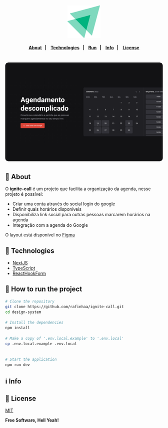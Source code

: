 <h4 align="center">
  <img src="docs/images/logo.svg" alt="Logo" />
</h4>

<h4 align="center">
    <p align="center">
      <a href="#-about">About</a>&nbsp;&nbsp;&nbsp;|&nbsp;&nbsp;&nbsp;
      <a href="#-technologies">Technologies</a>&nbsp;&nbsp;&nbsp;|&nbsp;&nbsp;&nbsp;
      <a href="#-how-to-run-the-project">Run</a>&nbsp;&nbsp;&nbsp;|&nbsp;&nbsp;&nbsp;
      <a href="#-info">Info</a>&nbsp;&nbsp;&nbsp;|&nbsp;&nbsp;&nbsp;
      <a href="#-license">License</a>
  </p>
</h4>

<h1 align="center">
  <img style="border-radius: 10px" height="auto" alt="Screenshot" title="Screenshot" src="docs/images/screenshot.png" />
</h1>

## 🔖 About

O **ignite-call** é um projeto que facilita a organização da agenda, nesse projeto é possível:

- Criar uma conta através do social login do google
- Definir quais horários disponíveis
- Disponibiliza link social para outras pessoas marcarem horários na agenda
- Integração com a agenda do Google


O layout está disponível no [Figma](https://www.figma.com/community/file/1161274296921389678)

## 🚀 Technologies

- [NextJS](https://nextjs.org/)
- [TypeScript](https://www.typescriptlang.org/)
- [ReactHookForm](https://react-hook-form.com/)

## 🏁 How to run the project

```bash
# Clone the repository
git clone https://github.com/rafinhaa/ignite-call.git
cd design-system

# Install the dependencies
npm install

# Make a copy of '.env.local.example' to '.env.local'
cp .env.local.example .env.local


# Start the application
npm run dev
```

## ℹ️ Info

## 📝 License

[MIT](https://choosealicense.com/licenses/mit/)

**Free Software, Hell Yeah!**